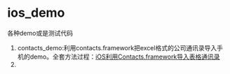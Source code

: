 # ios_demo
各种demo或是测试代码
1. contacts_demo:利用contacts.framework把excel格式的公司通讯录导入手机的demo。全套方法过程：[iOS利用Contacts.framework导入表格通讯录](http://www.jianshu.com/p/279da431ce0d "http://www.jianshu.com/p/279da431ce0d")
2. 



